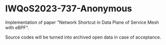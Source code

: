 # IWQoS2023-737-Anonymous

Implementation of paper "Network Shortcut in Data Plane of Service Mesh with eBPF".

Source codes will be turned into archived open data in case of acceptance.
